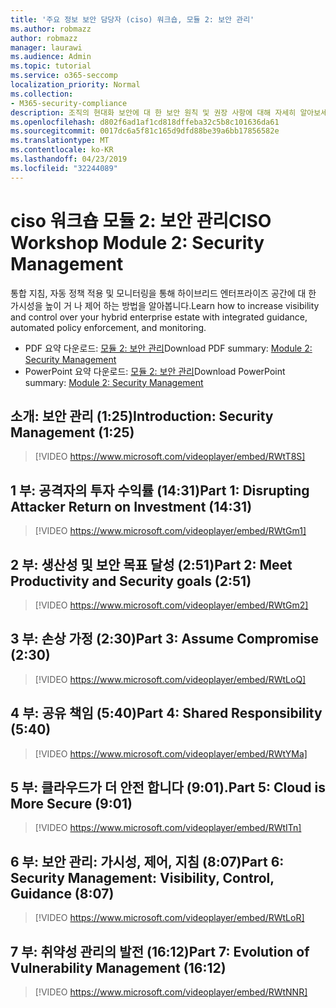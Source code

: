 ```yaml
---
title: '주요 정보 보안 담당자 (ciso) 워크숍, 모듈 2: 보안 관리'
ms.author: robmazz
author: robmazz
manager: laurawi
ms.audience: Admin
ms.topic: tutorial
ms.service: o365-seccomp
localization_priority: Normal
ms.collection:
- M365-security-compliance
description: 조직의 현대화 보안에 대 한 보안 원칙 및 권장 사항에 대해 자세히 알아보세요.
ms.openlocfilehash: d802f6ad1af1cd818dffeba32c5b8c101636da61
ms.sourcegitcommit: 0017dc6a5f81c165d9dfd88be39a6bb17856582e
ms.translationtype: MT
ms.contentlocale: ko-KR
ms.lasthandoff: 04/23/2019
ms.locfileid: "32244089"
---
```

# <a name="ciso-workshop-module-2-security-management"></a><span data-ttu-id="5925f-103">ciso 워크숍 모듈 2: 보안 관리</span><span class="sxs-lookup"><span data-stu-id="5925f-103">CISO Workshop Module 2: Security Management</span></span> 

<span data-ttu-id="5925f-104">통합 지침, 자동 정책 적용 및 모니터링을 통해 하이브리드 엔터프라이즈 공간에 대 한 가시성을 높이 거 나 제어 하는 방법을 알아봅니다.</span><span class="sxs-lookup"><span data-stu-id="5925f-104">Learn how to increase visibility and control over your hybrid enterprise estate with integrated guidance, automated policy enforcement, and monitoring.</span></span>

- <span data-ttu-id="5925f-105">PDF 요약 다운로드: [모듈 2: 보안 관리](media/ciso-workshop-2-security-management.pdf)</span><span class="sxs-lookup"><span data-stu-id="5925f-105">Download PDF summary: [Module 2: Security Management](media/ciso-workshop-2-security-management.pdf)</span></span>
- <span data-ttu-id="5925f-106">PowerPoint 요약 다운로드: [모듈 2: 보안 관리](https://docs.microsoft.com/office365/securitycompliance/media/ciso-workshop-2-security-management.pptx)</span><span class="sxs-lookup"><span data-stu-id="5925f-106">Download PowerPoint summary: [Module 2: Security Management](https://docs.microsoft.com/office365/securitycompliance/media/ciso-workshop-2-security-management.pptx)</span></span>

## <a name="introduction-security-management-125"></a><span data-ttu-id="5925f-107">소개: 보안 관리 (1:25)</span><span class="sxs-lookup"><span data-stu-id="5925f-107">Introduction: Security Management (1:25)</span></span>

> [!VIDEO https://www.microsoft.com/videoplayer/embed/RWtT8S]

## <a name="part-1-disrupting-attacker-return-on-investment-1431"></a><span data-ttu-id="5925f-108">1 부: 공격자의 투자 수익률 (14:31)</span><span class="sxs-lookup"><span data-stu-id="5925f-108">Part 1: Disrupting Attacker Return on Investment (14:31)</span></span>

> [!VIDEO https://www.microsoft.com/videoplayer/embed/RWtGm1]

## <a name="part-2-meet-productivity-and-security-goals-251"></a><span data-ttu-id="5925f-109">2 부: 생산성 및 보안 목표 달성 (2:51)</span><span class="sxs-lookup"><span data-stu-id="5925f-109">Part 2: Meet Productivity and Security goals (2:51)</span></span>

> [!VIDEO https://www.microsoft.com/videoplayer/embed/RWtGm2]

## <a name="part-3-assume-compromise-230"></a><span data-ttu-id="5925f-110">3 부: 손상 가정 (2:30)</span><span class="sxs-lookup"><span data-stu-id="5925f-110">Part 3: Assume Compromise (2:30)</span></span>

> [!VIDEO https://www.microsoft.com/videoplayer/embed/RWtLoQ]

## <a name="part-4-shared-responsibility-540"></a><span data-ttu-id="5925f-111">4 부: 공유 책임 (5:40)</span><span class="sxs-lookup"><span data-stu-id="5925f-111">Part 4: Shared Responsibility (5:40)</span></span>

> [!VIDEO https://www.microsoft.com/videoplayer/embed/RWtYMa]

## <a name="part-5-cloud-is-more-secure-901"></a><span data-ttu-id="5925f-112">5 부: 클라우드가 더 안전 합니다 (9:01).</span><span class="sxs-lookup"><span data-stu-id="5925f-112">Part 5: Cloud is More Secure (9:01)</span></span>

> [!VIDEO https://www.microsoft.com/videoplayer/embed/RWtITn]

## <a name="part-6-security-management-visibility-control-guidance-807"></a><span data-ttu-id="5925f-113">6 부: 보안 관리: 가시성, 제어, 지침 (8:07)</span><span class="sxs-lookup"><span data-stu-id="5925f-113">Part 6: Security Management: Visibility, Control, Guidance (8:07)</span></span>

> [!VIDEO https://www.microsoft.com/videoplayer/embed/RWtLoR]

## <a name="part-7-evolution-of-vulnerability-management-1612"></a><span data-ttu-id="5925f-114">7 부: 취약성 관리의 발전 (16:12)</span><span class="sxs-lookup"><span data-stu-id="5925f-114">Part 7: Evolution of Vulnerability Management (16:12)</span></span>

> [!VIDEO https://www.microsoft.com/videoplayer/embed/RWtNNR]
